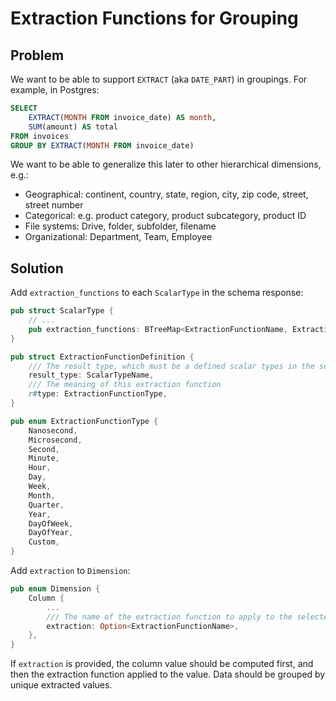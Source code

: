 # Extraction Functions for Grouping

## Problem

We want to be able to support `EXTRACT` (aka `DATE_PART`) in groupings. For example, in Postgres:

```sql
SELECT
    EXTRACT(MONTH FROM invoice_date) AS month,
    SUM(amount) AS total
FROM invoices
GROUP BY EXTRACT(MONTH FROM invoice_date)
```

We want to be able to generalize this later to other hierarchical dimensions, e.g.:

- Geographical: continent, country, state, region, city, zip code, street, street number
- Categorical: e.g. product category, product subcategory, product ID
- File systems: Drive, folder, subfolder, filename
- Organizational: Department, Team, Employee

## Solution

Add `extraction_functions` to each `ScalarType` in the schema response:

```rust
pub struct ScalarType {
    // ...
    pub extraction_functions: BTreeMap<ExtractionFunctionName, ExtractionFunctionDefinition>,
}

pub struct ExtractionFunctionDefinition {
    /// The result type, which must be a defined scalar types in the schema response.
    result_type: ScalarTypeName,
    /// The meaning of this extraction function
    r#type: ExtractionFunctionType,
}

pub enum ExtractionFunctionType {
    Nanosecond,
    Microsecond,
    Second,
    Minute,
    Hour,
    Day,
    Week,
    Month,
    Quarter,
    Year,
    DayOfWeek,
    DayOfYear,
    Custom,
}
```

Add `extraction` to `Dimension`:

```rust
pub enum Dimension {
    Column {
        ...
        /// The name of the extraction function to apply to the selected value, if any
        extraction: Option<ExtractionFunctionName>,
    },
}
```

If `extraction` is provided, the column value should be computed first, and then the extraction function applied to the value. Data should be grouped by unique extracted values.
